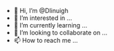 - 👋 Hi, I’m @Dlinuigh
- 👀 I’m interested in ...
- 🌱 I’m currently learning ...
- 💞️ I’m looking to collaborate on ...
- 📫 How to reach me ...

<!---
Dlinuigh/Dlinuigh is a ✨ special ✨ repository because its `README.md` (this file) appears on your GitHub profile.
You can click the Preview link to take a look at your changes.
--->
